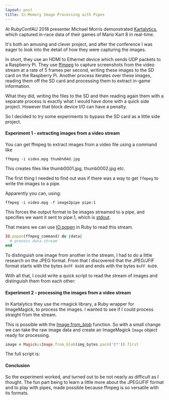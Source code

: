 ```yaml
---
layout: post
title: In-Memory Image Processing with Pipes
---
```


At RubyConfAU 2018 presenter Michael Morris demonstrated [Kartalytics](https://github.com/Ferocia/kartalytics), which captured in-race data of their games of Mario Kart 8 in real-time.

It's both an amusing and clever project, and after the conference I was eager to look into the detail of how they were capturing the images.

In short, they use an HDMI to Ethernet device which sends UDP packets to a Raspberry Pi. They use [ffmpeg](https://ffmpeg.org/) to capture screenshots from the video stream at a rate of 5 frames per second, writing these images to the SD card on the Raspberry Pi. Another process iterates over these images, reading them off the SD card and processing them to extract in-game information.

What they did, writing the files to the SD and then reading again them with a separate process is exactly what I would have done with a quick side project. However that block device I/O can have a penalty.

So I decided to try some experiments to bypass the SD card as a little side project.

#### Experiment 1 - extracting images from a video stream

You can get ffmpeg to extract images from a video file using a command like

    ffmpeg -i video.mpg thumb%04d.jpg

This creates files like thumb0001.jpg, thumb0002.jpg etc.

The first thing I needed to find out was if there was a way to get `ffmpeg` to write the images to a pipe.

Apparently you can, using:

    ffmpeg -i video.mpg -f image2pipe pipe:1

This forces the output format to be images streamed to a pipe, and specifies we want it sent to pipe:1, which is [stdout](https://en.wikipedia.org/wiki/Standard_streams#Standard_output_(stdout)).

That means we can use [IO.popen](https://ruby-doc.org/core-2.5.0/IO.html#method-c-popen) in Ruby to read this stream. 

```ruby
IO.popen(ffmpeg_command) do |data|
  # process data stream
end
```

To distinguish one image from another in the stream, I had to do a little research on the JPEG format. From that I discovered that the JPEG/JFIF format starts with the bytes `0xFF 0xD8` and ends with the bytes `0xFF 0xD9`.

With all that, I could write a quick script to read the stream of images and distinguish them from each other:

<script src="https://gist.github.com/seandmccarthy/bf50ec1fb6fc445ee1f9c143623b6bcd.js"></script>

#### Experiment 2 - processing the images from a video stream

In Kartalytics they use the rmagick library, a Ruby wrapper for ImageMagick, to process the images. I wanted to see if I could process straight from the stream.

This is possible with the [Image.from_blob](https://rmagick.github.io/image1.html#from_blob) function. So with a small change we can take the raw image data and create an ImageMagick `Image` object ready for processing.

```ruby
image = Magick::Image.from_blob(img_bytes.pack('C*')).first
```

The full script is:

<script src="https://gist.github.com/seandmccarthy/83850aefc9e60535af19cee128143d68.js"></script>

#### Conclusion

So the experiment worked, and turned out to be not nearly as difficult as I thought. The fun part being to learn a little more about the JPEG/JFIF format and to play with pipes,  made possible because ffmpeg is so versatile with its formats.
